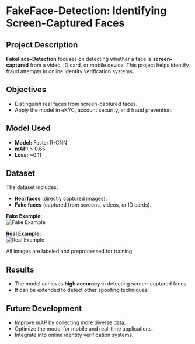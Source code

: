 # FakeFace-Detection: Identifying Screen-Captured Faces  

## Project Description  
**FakeFace-Detection** focuses on detecting whether a face is **screen-captured** from a video, ID card, or mobile device. This project helps identify fraud attempts in online identity verification systems.  

## Objectives  
- Distinguish real faces from screen-captured faces.  
- Apply the model in eKYC, account security, and fraud prevention.  

## Model Used  
- **Model:** Faster R-CNN  
- **mAP:** > 0.65  
- **Loss:** ~0.11  

## Dataset  
The dataset includes:  
- **Real faces** (directly captured images).  
- **Fake faces** (captured from screens, videos, or ID cards).

**Fake Example:**  
![Fake Example]([dataset_examples/example_fake.png](https://github.com/user-attachments/assets/54641156-b87a-4007-9a59-f92d98edf17a))

**Real Example:**  
![Real Example](https://github.com/user-attachments/assets/8e2a0f6e-60cb-489a-9424-434f327c8b57)

All images are labeled and preprocessed for training.  

## Results  
- The model achieves **high accuracy** in detecting screen-captured faces.  
- It can be extended to detect other spoofing techniques.  

## Future Development  
- Improve mAP by collecting more diverse data.  
- Optimize the model for mobile and real-time applications.  
- Integrate into online identity verification systems.  
